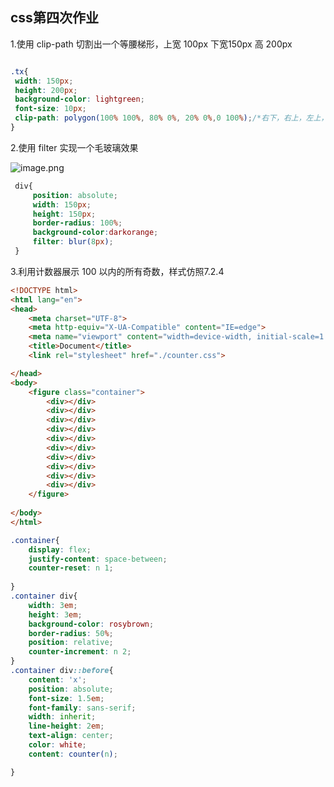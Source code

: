 ## css第四次作业
1.使用 clip-path 切割出一个等腰梯形，上宽 100px 下宽150px 高 200px

```css

.tx{
 width: 150px;
 height: 200px;
 background-color: lightgreen;
 font-size: 10px;
 clip-path: polygon(100% 100%, 80% 0%, 20% 0%,0 100%);/*右下，右上，左上，左下*/
}
```



2.使用 filter 实现一个毛玻璃效果

![image.png](https://p3-juejin.byteimg.com/tos-cn-i-k3u1fbpfcp/275b26d065c04956b83d2de29c1d625e~tplv-k3u1fbpfcp-watermark.image?)





```css
 div{
     position: absolute;
     width: 150px;
     height: 150px;
     border-radius: 100%;
     background-color:darkorange;  
     filter: blur(8px);
 }
```



3.利用计数器展示 100 以内的所有奇数，样式仿照7.2.4

```html
<!DOCTYPE html>
<html lang="en">
<head>
    <meta charset="UTF-8">
    <meta http-equiv="X-UA-Compatible" content="IE=edge">
    <meta name="viewport" content="width=device-width, initial-scale=1.0">
    <title>Document</title>
    <link rel="stylesheet" href="./counter.css">

</head>
<body>
    <figure class="container">
        <div></div>
        <div></div>
        <div></div>
        <div></div>
        <div></div>
        <div></div>
        <div></div>
        <div></div>
        <div></div>
        <div></div>
    </figure>
    
</body>
</html>
```



```css
.container{
    display: flex;
    justify-content: space-between;
    counter-reset: n 1;
    
}
.container div{
    width: 3em;
    height: 3em;
    background-color: rosybrown;
    border-radius: 50%;
    position: relative;
    counter-increment: n 2;
}
.container div::before{
    content: 'x';
    position: absolute;
    font-size: 1.5em;
    font-family: sans-serif;
    width: inherit;
    line-height: 2em;
    text-align: center;
    color: white;
    content: counter(n);

}
```

